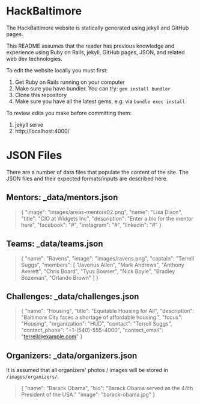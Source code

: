 # HackBaltimore

The HackBaltimore website is statically generated using jekyll and GitHub pages.

This README assumes that the reader has previous knowledge and experience using Ruby on Rails, jekyll, GitHub pages, JSON, and related web dev technologies.

To edit the website locally you must first:
1. Get Ruby on Rails running on your computer
1. Make sure you have bundler. You can try: `gem install bundler`
1. Clone this repository
1. Make sure you have all the latest gems, e.g. via `bundle exec install`

To review edits you make before committing them:
1. jekyll serve
1. http://localhost:4000/

# JSON Files
There are a number of data files that populate the content of the site. The JSON files and their expected formats/inputs are described here.

## Mentors: _data/mentors.json
>  {
>    "image": "images/areas-mentors02.png",
>    "name": "Lisa Dixon",
>    "title": "CIO at Widgets Inc",
>    "description": "Enter a bio for the mentor here",
>    "facebook": "#",
>    "instagram": "#",
>    "linkedin": "#"
>  }

## Teams: _data/teams.json
>  {
>    "name": "Ravens",
>    "image": "images/ravens.png",
>    "captain": "Terrell Suggs",
>    "members": [
>      "Javorius Allen",
>      "Mark Andrews",
>      "Anthony Averett",
>      "Chris Board",
>      "Tyus Bowser",
>      "Nick Boyle",
>      "Bradley Bozeman",
>      "Orlando Brown"
>    ]
>  }

## Challenges: _data/challenges.json
>  {
>    "name": "Housing",
>    "title": "Equitable Housing for All",
>    "description": "Baltimore City faces a shortage of affordable housing.",
>    "focus": "Housing",
>    "organization": "HUD",
>    "contact": "Terrell Suggs",
>    "contact_phone": "+1-(540)-555-4000",
>    "contact_email": "terrell@example.com"
>  }

## Organizers: _data/organizers.json
It is assumed that all organizers' photos / images will be stored in `/images/organizers/`.
>   {
>      "name": "Barack Obama",
>      "bio": "Barack Obama served as the 44th President of the USA."
>      "image": "barack-obama.jpg"
>   }
